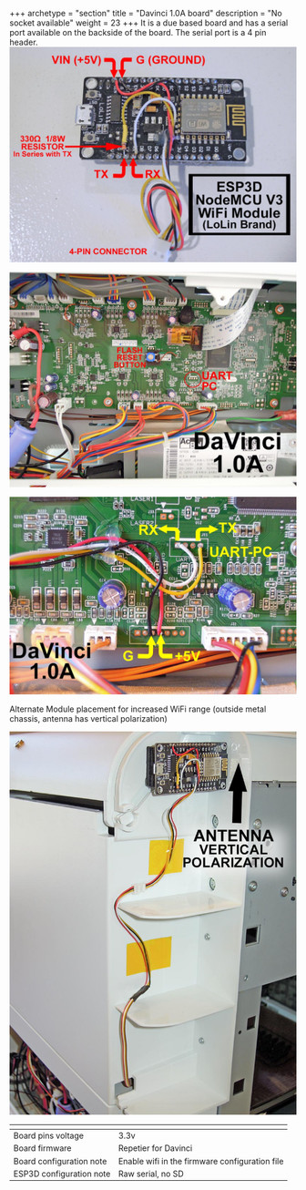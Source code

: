 +++
archetype = "section"
title = "Davinci 1.0A board"
description = "No socket available"
weight = 23
+++
It is a due based board and has a serial port available on the backside of the board. The serial port is a 4 pin header. 
![step1](davincia-1.jpg?width=300px)

![step2](davincia-4.jpg?width=300px)

![step3](davincia-2.jpg?width=300px)

Alternate Module placement for increased WiFi range (outside metal chassis, antenna has vertical polarization)

![step4](davincia-3.jpg?width=300px)

| <!-- -->  | <!-- --> |
|-|-|
| Board pins voltage | 3.3v |
| Board firmware | Repetier for Davinci | 
| Board configuration note | Enable wifi in the firmware configuration file |
| ESP3D configuration note | Raw serial, no SD |